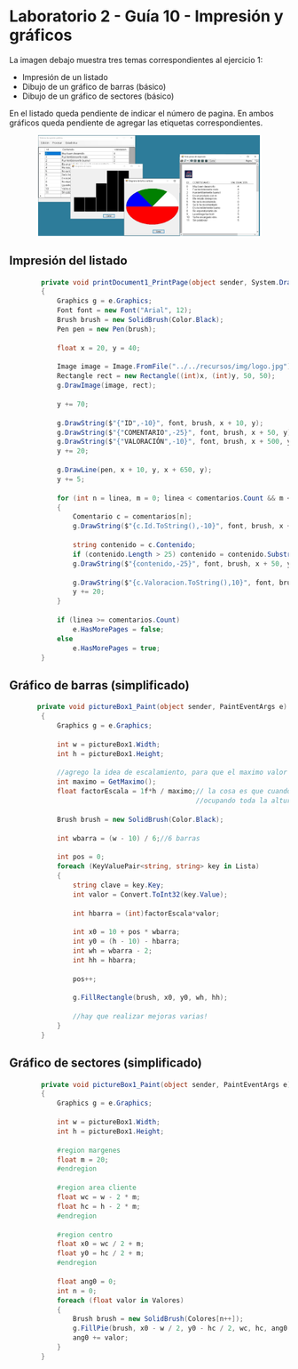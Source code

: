 # Laboratorio 2 - Guía 10 - Impresión y gráficos

La imagen debajo muestra tres temas correspondientes al ejercicio 1:

* Impresión de un listado
* Dibujo de un gráfico de barras (básico)
* Dibujo de un gráfico de sectores (básico)

En el listado queda pendiente de indicar el número de pagina.
En ambos gráficos queda pendiente de agregar las etiquetas correspondientes.

<div style="width:100%; text-align:center;">
  <img src="Lab2Guia10_impresion_y_graficos/Ej1_encuestas/docs/pantallazo.jpg" style="width:400px;"/>
</div>

## Impresión del listado ##

```csharp
        private void printDocument1_PrintPage(object sender, System.Drawing.Printing.PrintPageEventArgs e)
        {
            Graphics g = e.Graphics;
            Font font = new Font("Arial", 12);
            Brush brush = new SolidBrush(Color.Black);
            Pen pen = new Pen(brush);

            float x = 20, y = 40;

            Image image = Image.FromFile("../../recursos/img/logo.jpg");
            Rectangle rect = new Rectangle((int)x, (int)y, 50, 50);
            g.DrawImage(image, rect);

            y += 70;

            g.DrawString($"{"ID",-10}", font, brush, x + 10, y);
            g.DrawString($"{"COMENTARIO",-25}", font, brush, x + 50, y);
            g.DrawString($"{"VALORACIÓN",-10}", font, brush, x + 500, y);
            y += 20;

            g.DrawLine(pen, x + 10, y, x + 650, y);
            y += 5;

            for (int n = linea, m = 0; linea < comentarios.Count && m < cantXPagina; n++, linea++, m++)
            {
                Comentario c = comentarios[n];
                g.DrawString($"{c.Id.ToString(),-10}", font, brush, x + 10, y);

                string contenido = c.Contenido;
                if (contenido.Length > 25) contenido = contenido.Substring(0, 20);
                g.DrawString($"{contenido,-25}", font, brush, x + 50, y);

                g.DrawString($"{c.Valoracion.ToString(),10}", font, brush, x + 500, y);
                y += 20;
            }

            if (linea >= comentarios.Count)
                e.HasMorePages = false;
            else
                e.HasMorePages = true;
        }
```

## Gráfico de barras (simplificado) ##

```csharp
       private void pictureBox1_Paint(object sender, PaintEventArgs e)
        {
            Graphics g = e.Graphics;

            int w = pictureBox1.Width;
            int h = pictureBox1.Height;

            //agrego la idea de escalamiento, para que el maximo valor ocupe toda la altura disponible
            int maximo = GetMaximo();
            float factorEscala = 1f*h / maximo;// la cosa es que cuando multiplique por el maximo me de 1, 
                                               //ocupando toda la altura disponible, 

            Brush brush = new SolidBrush(Color.Black);

            int wbarra = (w - 10) / 6;//6 barras

            int pos = 0;
            foreach (KeyValuePair<string, string> key in Lista)
            {
                string clave = key.Key;
                int valor = Convert.ToInt32(key.Value);

                int hbarra = (int)factorEscala*valor;

                int x0 = 10 + pos * wbarra;
                int y0 = (h - 10) - hbarra;
                int wh = wbarra - 2;
                int hh = hbarra;

                pos++;

                g.FillRectangle(brush, x0, y0, wh, hh);

                //hay que realizar mejoras varias!
            }
        }
```

## Gráfico de sectores (simplificado) ##
```csharp
        private void pictureBox1_Paint(object sender, PaintEventArgs e)
        {
            Graphics g = e.Graphics;

            int w = pictureBox1.Width;
            int h = pictureBox1.Height;

            #region margenes
            float m = 20;
            #endregion

            #region area cliente
            float wc = w - 2 * m;
            float hc = h - 2 * m;
            #endregion

            #region centro
            float x0 = wc / 2 + m;
            float y0 = hc / 2 + m;
            #endregion

            float ang0 = 0;
            int n = 0;
            foreach (float valor in Valores)
            {
                Brush brush = new SolidBrush(Colores[n++]);
                g.FillPie(brush, x0 - w / 2, y0 - hc / 2, wc, hc, ang0, valor);
                ang0 += valor;
            }
        }
```
